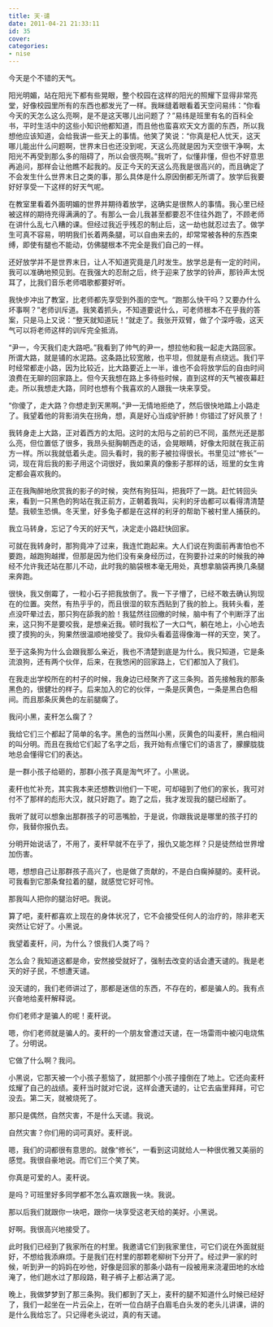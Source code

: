 ```yaml
---
title: 天·谴
date: 2011-04-21 21:33:11
id: 35
cover: 
categories:
- nise
---
```


 今天是个不错的天气。

 阳光明媚，站在阳光下都有些晃眼，整个校园在这样的阳光的照耀下显得非常亮堂，好像校园里所有的东西也都发光了一样。我眯缝着眼看着天空问易纬：“你看今天的天怎么这么亮啊，是不是这天哪儿出问题了？”易纬是班里有名的百科全书，平时生活中的这些小知识他都知道，而且他也蛮喜欢天文方面的东西，所以我想他应该知道，会给我讲一些天上的事情。他笑了笑说：“你真是杞人忧天，这天哪儿能出什么问题啊，世界末日也还没到呢，天这么亮就是因为天空很干净啊，太阳光不再受到那么多的阻碍了，所以会很亮啊。”我听了，似懂非懂，但也不好意思再追问，那样会让他瞧不起我的。反正今天的天这么亮我是很高兴的，而且确定了不会发生什么世界末日之类的事，那么具体是什么原因倒都无所谓了。放学后我要好好享受一下这样的好天气呢。

 在教室里看着外面明媚的世界并期待着放学，这确实是很熬人的事情。我心里已经被这样的期待充得满满的了。有那么一会儿我甚至都要忍不住往外跑了，不顾老师在讲什么乱七八糟的课。但经过我近乎残忍的制止后，这一劫也就忍过去了。做学生可真不容易，明明我们长着两条腿，可以自由来去的，却常常被各种的东西束缚，即使有腿也不能动，仿佛腿根本不完全是我们自己的一样。

 还好放学并不是世界末日，让人不知道究竟是几时发生。放学总是有一定的时间，我可以准确地预见到。在我强大的忍耐之后，终于迎来了放学的铃声，那铃声太悦耳了，比我们音乐老师唱歌都要好听。

 我快步冲出了教室，比老师都先享受到外面的空气。“跑那么快干吗？又要办什么坏事啊？”老师训斥道。我笑着抓头，不知道要说什么，可老师根本不在乎我的答案，只是马上又说：“整天就知道玩！”就走了。我张开双臂，做了个深呼吸，这天气可以将老师这样的训斥完全抵消。

 “尹一，今天我们走大路吧。”我看到了帅气的尹一，想拉他和我一起走大路回家。所谓大路，就是铺的水泥路。这条路比较宽敞，也平坦，但就是有点绕远。我们平时经常都走小路，因为比较近，比大路要近上一半，谁也不会将放学后的自由时间浪费在无聊的回家路上。但今天我想在路上多待些时候，直到这样的天气被夜幕赶走。所以我想走大路，同时也想有个我喜欢的人跟我一块来享受。

 “你傻了，走大路？你想走到天黑啊。”尹一无情地拒绝了，然后很快地踏上小路走了。我望着他的背影消失在拐角，想，真是好心当成驴肝肺！你错过了好风景了！

 我转身走上大路，正对着西方的太阳。这时的太阳与之前的已不同，虽然光还是那么亮，但位置低了很多，我昂头挺胸朝西走的话，会晃眼睛，好像太阳就在我正前方一样。所以我就低着头走。回头看时，我的影子被拉得很长。书里见过“修长”一词，现在背后我的影子用这个词很好，我如果真的像影子那样的话，班里的女生肯定都会喜欢我的。

 正在我陶醉地欣赏我的影子的时候，突然有狗狂叫，把我吓了一跳。赶忙转回头来，看到一只黑色的狗站在我正前方，正朝着我叫，尖利的牙齿都可以看得清清楚楚。我顿生恐惧。冬天里，好多兔子都是在这样的利牙的帮助下被村里人捕获的。

 我立马转身，忘记了今天的好天气，决定走小路赶快回家。

 可就在我转身时，那狗竟冲了过来，我连忙跑起来。大人们说在狗面前再害怕也不要跑，越跑狗越撵，但那是因为他们没有亲身经历过，在狗要扑过来的时候我的神经不允许我还站在那儿不动，此时我的脑袋根本毫无用处，真想拿脑袋再换几条腿来奔跑。

 很快，我又倒霉了，一粒小石子把我放倒了。我一下子懵了，已经不敢去确认狗现在的位置。突然，有热乎乎的，而且很湿的软东西贴到了我的脸上。我转头看，差点没吓晕过去，那只狗在舔我的脸！我猛然往回撤的时候，脑中有了个判断浮了出来，这只狗不是要咬我，是想亲近我。顿时我松了一大口气，躺在地上，小心地去摸了摸狗的头，狗果然很温顺地接受了。我仰头看着蓝得像海一样的天空，笑了。

 至于这条狗为什么会跟我那么亲近，我也不清楚到底是为什么。我只知道，它是条流浪狗，还有两个伙伴，后来，在我悠闲的回家路上，它们都加入了我们。

 在我走出学校所在的村子的时候，我身边已经聚齐了这三条狗。首先接触我的那条黑色的，很健壮的样子。后来加入的它的伙伴，一条是灰黄色，一条是黑白色相间。而且那条灰黄色的左前腿瘸了。

 我问小黑，麦秆怎么瘸了？

 我给它们三个都起了简单的名字。黑色的当然叫小黑，灰黄色的叫麦秆，黑白相间的叫分明。而且在我给它们起了名字之后，我开始有点懂它们的语言了，朦朦胧胧地总会懂得它们的表达。

 是一群小孩子给砸的，那群小孩子真是淘气坏了。小黑说。

 麦秆也忙补充，其实我本来还想教训他们一下呢，可却碰到了他们的家长，我可对付不了那样的彪形大汉，就只好跑了。跑了之后，我才发现我的腿已经断了。

 我听了就可以想象出那群孩子的可恶嘴脸，于是说，你跟我说是哪里的孩子打的你，我替你报仇去。

 分明开始说话了，不用了，麦秆早就不在乎了，报仇又能怎样？只是徒然给世界增加伤害。

 嗯，想想自己让那群孩子高兴了，也是做了贡献的，不是白白瘸掉腿的。麦秆说。可我看到它那条耷拉着的腿，就感觉它好可怜。

 那我叫人把你的腿治好吧。我说。

 算了吧，麦秆都喜欢上现在的身体状况了，它不会接受任何人的治疗的，除非老天突然让它好了。小黑说。

 我望着麦秆，问，为什么？恨我们人类了吗？

 怎么会？我知道这都是命，安然接受就好了，强制去改变的话会遭天谴的。我是老天的好子民，不想遭天谴。

 没天谴的，我们老师讲过了，那都是迷信的东西，不存在的，都是骗人的。我有点兴奋地给麦秆解释说。

 你们老师才是骗人的呢！麦秆说。

 嗯，你们老师就是骗人的。麦秆的一个朋友曾遭过天谴，在一场雷雨中被闪电烧焦了。分明说。

 它做了什么啊？我问。

 小黑说，它那天被一个小孩子惹恼了，就把那个小孩子撞倒在了地上。它还向麦秆炫耀了自己的战绩。麦秆当时就对它说，这样会遭天谴的，让它去庙里拜拜，可它没去。第二天，就被烧死了。

 那只是偶然，自然灾害，不是什么天谴。我说。

 自然灾害？你们用的词可真好。麦秆说。

 嗯，我们的词都很有意思的。就像“修长”，一看到这词就给人一种很优雅又美丽的感觉。我很自豪地说。而它们三个笑了笑。

 你真是可爱的人。麦秆说。

 是吗？可班里好多同学都不怎么喜欢跟我一块。我说。

 那以后我们就跟你一块吧，跟你一块享受这老天给的美好。小黑说。

 好啊。我很高兴地接受了。

 此时我们已经到了我家所在的村里。我邀请它们到我家里住，可它们说在外面就挺好，不想给我添麻烦。于是我们在村里的那颗老柳树下分开了。经过尹一家的时候，听到尹一的妈妈在吵他，好像是回家的那条小路有一段被用来浇灌田地的水给淹了，他们趟水过了那段路，鞋子裤子上都沾满了泥。

 晚上，我做梦梦到了那三条狗。我们都到了天上，麦秆的腿不知道什么时候已经好了，我们一起坐在一片云朵上，在听一位白胡子白眉毛白头发的老头儿讲课，讲的是什么我给忘了。只记得老头说过，真的有天谴。
